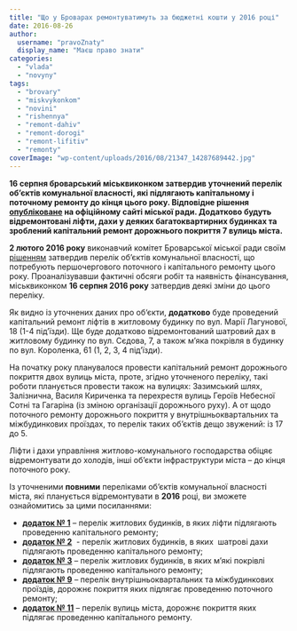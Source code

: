 ```yaml
---
title: "Що у Броварах ремонтуватимуть за бюджетні кошти у 2016 році"
date: 2016-08-26
author: 
  username: "pravoZnaty"
  display_name: "Маєш право знати"
categories: 
  - "vlada"
  - "novyny"
tags: 
  - "brovary"
  - "miskvykonkom"
  - "novini"
  - "rishennya"
  - "remont-dahiv"
  - "remont-dorogi"
  - "remont-lifitiv"
  - "remonty"
coverImage: "wp-content/uploads/2016/08/21347_14287689442.jpg"
---
```


**16 серпня броварський міськвиконком затвердив уточнений перелік об’єктів комунальної власності, які підлягають капітальному і поточному ремонту до кінця цього року. Відповідне рішення [опубліковане](http://brovary-rada.gov.ua/documents/24315.html) на офіційному сайті міської ради. Додатково будуть відремонтовані ліфти, дахи у деяких багатоквартирних будинках та зроблений капітальний ремонт дорожнього покриття 7 вулиць міста.**

**2 лютого 2016 року** виконавчий комітет Броварської міської ради своїм [рішенням](http://brovary.kiev.ua/r%D1%96shennya-vikonavchogo-kom%D1%96tetu-v%D1%96d-02022016%E2%84%9673pro-zatverdzhennya-perel%D1%96k%D1%96v-ob%E2%80%99%D1%94kt%D1%96v-komunalno%D1%97-vlas) затвердив перелік об’єктів комунальної власності, що потребують першочергового поточного і капітального ремонту цього року. Проаналізувавши фактичні обсяги робіт та наявність фінансування, міськвиконком **16 серпня 2016 року** затвердив деякі зміни до цього переліку.

Як видно із уточнених даних про об‘єкти, **додатково** буде проведений капітальний ремонт ліфтів в житловому будинку по вул. Марії Лагунової, 18 (1-4 під’їзди). Ще буде додатково відремонтований шатровий дах в житловому будинку по вул. Сєдова, 7, а також м’яка покрівля в будинку по вул. Короленка, 61 (1, 2, 3, 4 під’їзди).

На початку року планувалося провести капітальний ремонт дорожнього покриття двох вулиць міста, проте, згідно уточненого переліку, такі роботи планується провести також на вулицях: Зазимський шлях, Залізнична, Василя Кириченка та перехрестя вулиць Героїв Небесної Сотні та Гагаріна (із зміною організації дорожнього руху). А от щодо поточного ремонту дорожнього покриття у внутрішньоквартальних та міжбудинкових проїздах, то перелік таких об’єктів дещо звужений: із 17 до 5.

Ліфти і дахи управління житлово-комунального господарства обіцяє відремонтувати до холодів, інші об’єкти інфраструктури міста – до кінця поточного року.

Із уточненими **повними** переліками об’єктів комунальної власності міста, які планується відремонтувати в **2016** році, ви зможете ознайомитись за цими посиланнями:

- **[додаток № 1](https://onedrive.live.com/view.aspx?resid=72571393D4771099!8218&ithint=file%2cdocx&app=Word&authkey=!ALE78GaaOkCaQT8)** – перелік житлових будинків, в яких ліфти підлягають проведенню капітального ремонту;
- **[додаток № 2](https://onedrive.live.com/view.aspx?resid=72571393D4771099!8217&ithint=file%2cdocx&app=Word&authkey=!AHYhIqyBGeDVWdE)**  - перелік житлових будинків, в яких  шатрові дахи підлягають проведенню капітального ремонту;
- **[додаток № 3](https://onedrive.live.com/view.aspx?resid=72571393D4771099!8220&ithint=file%2cdocx&app=Word&authkey=!AO_2hieS5tshhDs)** – перелік житлових будинків, в яких м’які покрівлі підлягають проведенню капітального ремонту;
- **[додаток № 9](https://onedrive.live.com/view.aspx?resid=72571393D4771099!8221&ithint=file%2cdocx&app=Word&authkey=!ADX2t34uqAfDgOs)** – перелік внутрішньоквартальних та міжбудинкових проїздів, дорожнє покриття яких підлягає проведенню поточного ремонту;
- **[додаток № 11](https://onedrive.live.com/view.aspx?resid=72571393D4771099!8219&ithint=file%2cdocx&app=Word&authkey=!AMwEXGUkIdGqDlM)** – перелік вулиць міста, дорожнє покриття яких підлягає проведенню капітального ремонту.
